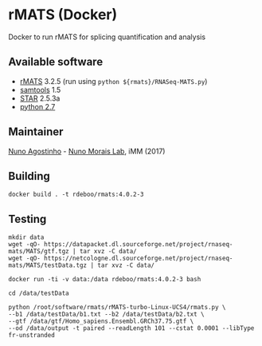 # rMATS (Docker)
Docker to run rMATS for splicing quantification and analysis

## Available software
- [rMATS](http://rnaseq-mats.sourceforge.net) 3.2.5 (run using `python ${rmats}/RNASeq-MATS.py`)
- [samtools](http://htslib.org) 1.5
- [STAR](https://github.com/alexdobin/STAR) 2.5.3a
- [python 2.7](https://python.org)

## Maintainer
[Nuno Agostinho](mailto:nunodanielagostinho@gmail.com) - [Nuno Morais Lab](http://imm.medicina.ulisboa.pt/group/compbio/), iMM (2017)


## Building
`docker build . -t rdeboo/rmats:4.0.2-3`

## Testing
```
mkdir data
wget -qO- https://datapacket.dl.sourceforge.net/project/rnaseq-mats/MATS/gtf.tgz | tar xvz -C data/
wget -qO- https://netcologne.dl.sourceforge.net/project/rnaseq-mats/MATS/testData.tgz | tar xvz -C data/

docker run -ti -v data:/data rdeboo/rmats:4.0.2-3 bash

cd /data/testData

python /root/software/rmats/rMATS-turbo-Linux-UCS4/rmats.py \
--b1 /data/testData/b1.txt --b2 /data/testData/b2.txt \
--gtf /data/gtf/Homo_sapiens.Ensembl.GRCh37.75.gtf \
--od /data/output -t paired --readLength 101 --cstat 0.0001 --libType fr-unstranded
```



